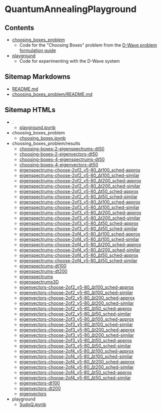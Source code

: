 # QuantumAnnealingPlayground

## Contents

- [choosing_boxes_problem](choosing_boxes_problem)
  - Code for the "Choosing Boxes" problem from the
    [D-Wave problem formulation guide](https://www.dwavesys.com/media/bu0lh5ee/problem-formulation-guide-2022-01-10.pdf)
- [playground](playground)
  - Code for experimenting with the D-Wave system

## Sitemap Markdowns

- [README.md](README.md)
- [choosing_boxes_problem/README.md](choosing_boxes_problem/README.md)

## Sitemap HTMLs

- .
	- [playground.ipynb](playground.html)
- choosing_boxes_problem
	- [choosing_boxes.ipynb](choosing_boxes_problem/choosing_boxes.html)
- choosing_boxes_problem/results
	- [choosing-boxes-2-eigenspectrums-dt50](choosing_boxes_problem/results/choosing-boxes-2-eigenspectrums-dt50.html)
	- [choosing-boxes-2-eigenvectors-dt50](choosing_boxes_problem/results/choosing-boxes-2-eigenvectors-dt50.html)
	- [choosing-boxes-4-eigenspectrums-dt50](choosing_boxes_problem/results/choosing-boxes-4-eigenspectrums-dt50.html)
	- [choosing-boxes-4-eigenvectors-dt50](choosing_boxes_problem/results/choosing-boxes-4-eigenvectors-dt50.html)
	- [eigenspectrums-choose-2of2_γ5-80_Δt100_sched-approx](choosing_boxes_problem/results/eigenspectrums-choose-2of2_γ5-80_Δt100_sched-approx.html)
	- [eigenspectrums-choose-2of2_γ5-80_Δt100_sched-similar](choosing_boxes_problem/results/eigenspectrums-choose-2of2_γ5-80_Δt100_sched-similar.html)
	- [eigenspectrums-choose-2of2_γ5-80_Δt200_sched-approx](choosing_boxes_problem/results/eigenspectrums-choose-2of2_γ5-80_Δt200_sched-approx.html)
	- [eigenspectrums-choose-2of2_γ5-80_Δt200_sched-similar](choosing_boxes_problem/results/eigenspectrums-choose-2of2_γ5-80_Δt200_sched-similar.html)
	- [eigenspectrums-choose-2of2_γ5-80_Δt50_sched-approx](choosing_boxes_problem/results/eigenspectrums-choose-2of2_γ5-80_Δt50_sched-approx.html)
	- [eigenspectrums-choose-2of2_γ5-80_Δt50_sched-similar](choosing_boxes_problem/results/eigenspectrums-choose-2of2_γ5-80_Δt50_sched-similar.html)
	- [eigenspectrums-choose-2of3_γ5-80_Δt100_sched-approx](choosing_boxes_problem/results/eigenspectrums-choose-2of3_γ5-80_Δt100_sched-approx.html)
	- [eigenspectrums-choose-2of3_γ5-80_Δt100_sched-similar](choosing_boxes_problem/results/eigenspectrums-choose-2of3_γ5-80_Δt100_sched-similar.html)
	- [eigenspectrums-choose-2of3_γ5-80_Δt200_sched-approx](choosing_boxes_problem/results/eigenspectrums-choose-2of3_γ5-80_Δt200_sched-approx.html)
	- [eigenspectrums-choose-2of3_γ5-80_Δt200_sched-similar](choosing_boxes_problem/results/eigenspectrums-choose-2of3_γ5-80_Δt200_sched-similar.html)
	- [eigenspectrums-choose-2of3_γ5-80_Δt50_sched-approx](choosing_boxes_problem/results/eigenspectrums-choose-2of3_γ5-80_Δt50_sched-approx.html)
	- [eigenspectrums-choose-2of3_γ5-80_Δt50_sched-similar](choosing_boxes_problem/results/eigenspectrums-choose-2of3_γ5-80_Δt50_sched-similar.html)
	- [eigenspectrums-choose-2of4_γ5-80_Δt100_sched-approx](choosing_boxes_problem/results/eigenspectrums-choose-2of4_γ5-80_Δt100_sched-approx.html)
	- [eigenspectrums-choose-2of4_γ5-80_Δt100_sched-similar](choosing_boxes_problem/results/eigenspectrums-choose-2of4_γ5-80_Δt100_sched-similar.html)
	- [eigenspectrums-choose-2of4_γ5-80_Δt200_sched-approx](choosing_boxes_problem/results/eigenspectrums-choose-2of4_γ5-80_Δt200_sched-approx.html)
	- [eigenspectrums-choose-2of4_γ5-80_Δt200_sched-similar](choosing_boxes_problem/results/eigenspectrums-choose-2of4_γ5-80_Δt200_sched-similar.html)
	- [eigenspectrums-choose-2of4_γ5-80_Δt50_sched-approx](choosing_boxes_problem/results/eigenspectrums-choose-2of4_γ5-80_Δt50_sched-approx.html)
	- [eigenspectrums-choose-2of4_γ5-80_Δt50_sched-similar](choosing_boxes_problem/results/eigenspectrums-choose-2of4_γ5-80_Δt50_sched-similar.html)
	- [eigenspectrums-dt100](choosing_boxes_problem/results/eigenspectrums-dt100.html)
	- [eigenspectrums-dt200](choosing_boxes_problem/results/eigenspectrums-dt200.html)
	- [eigenspectrums](choosing_boxes_problem/results/eigenspectrums.html)
	- [eigenspectrums3D](choosing_boxes_problem/results/eigenspectrums3D.html)
	- [eigenvectors-choose-2of2_γ5-80_Δt100_sched-approx](choosing_boxes_problem/results/eigenvectors-choose-2of2_γ5-80_Δt100_sched-approx.html)
	- [eigenvectors-choose-2of2_γ5-80_Δt100_sched-similar](choosing_boxes_problem/results/eigenvectors-choose-2of2_γ5-80_Δt100_sched-similar.html)
	- [eigenvectors-choose-2of2_γ5-80_Δt200_sched-approx](choosing_boxes_problem/results/eigenvectors-choose-2of2_γ5-80_Δt200_sched-approx.html)
	- [eigenvectors-choose-2of2_γ5-80_Δt200_sched-similar](choosing_boxes_problem/results/eigenvectors-choose-2of2_γ5-80_Δt200_sched-similar.html)
	- [eigenvectors-choose-2of2_γ5-80_Δt50_sched-approx](choosing_boxes_problem/results/eigenvectors-choose-2of2_γ5-80_Δt50_sched-approx.html)
	- [eigenvectors-choose-2of2_γ5-80_Δt50_sched-similar](choosing_boxes_problem/results/eigenvectors-choose-2of2_γ5-80_Δt50_sched-similar.html)
	- [eigenvectors-choose-2of3_γ5-80_Δt100_sched-approx](choosing_boxes_problem/results/eigenvectors-choose-2of3_γ5-80_Δt100_sched-approx.html)
	- [eigenvectors-choose-2of3_γ5-80_Δt100_sched-similar](choosing_boxes_problem/results/eigenvectors-choose-2of3_γ5-80_Δt100_sched-similar.html)
	- [eigenvectors-choose-2of3_γ5-80_Δt200_sched-approx](choosing_boxes_problem/results/eigenvectors-choose-2of3_γ5-80_Δt200_sched-approx.html)
	- [eigenvectors-choose-2of3_γ5-80_Δt200_sched-similar](choosing_boxes_problem/results/eigenvectors-choose-2of3_γ5-80_Δt200_sched-similar.html)
	- [eigenvectors-choose-2of3_γ5-80_Δt50_sched-approx](choosing_boxes_problem/results/eigenvectors-choose-2of3_γ5-80_Δt50_sched-approx.html)
	- [eigenvectors-choose-2of3_γ5-80_Δt50_sched-similar](choosing_boxes_problem/results/eigenvectors-choose-2of3_γ5-80_Δt50_sched-similar.html)
	- [eigenvectors-choose-2of4_γ5-80_Δt100_sched-approx](choosing_boxes_problem/results/eigenvectors-choose-2of4_γ5-80_Δt100_sched-approx.html)
	- [eigenvectors-choose-2of4_γ5-80_Δt100_sched-similar](choosing_boxes_problem/results/eigenvectors-choose-2of4_γ5-80_Δt100_sched-similar.html)
	- [eigenvectors-choose-2of4_γ5-80_Δt200_sched-approx](choosing_boxes_problem/results/eigenvectors-choose-2of4_γ5-80_Δt200_sched-approx.html)
	- [eigenvectors-choose-2of4_γ5-80_Δt200_sched-similar](choosing_boxes_problem/results/eigenvectors-choose-2of4_γ5-80_Δt200_sched-similar.html)
	- [eigenvectors-choose-2of4_γ5-80_Δt50_sched-approx](choosing_boxes_problem/results/eigenvectors-choose-2of4_γ5-80_Δt50_sched-approx.html)
	- [eigenvectors-choose-2of4_γ5-80_Δt50_sched-similar](choosing_boxes_problem/results/eigenvectors-choose-2of4_γ5-80_Δt50_sched-similar.html)
	- [eigenvectors-dt100](choosing_boxes_problem/results/eigenvectors-dt100.html)
	- [eigenvectors-dt200](choosing_boxes_problem/results/eigenvectors-dt200.html)
	- [eigenvectors](choosing_boxes_problem/results/eigenvectors.html)
- playground
	- [SudoQ.ipynb](playground/SudoQ.html)